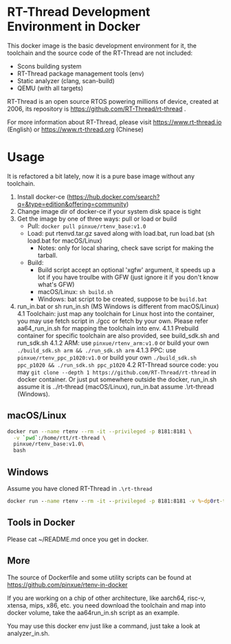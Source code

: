 # RT-Thread Development Environment in Docker

This docker image is the basic development environment for it, the toolchain and the source code of the RT-Thread are not included:

- Scons building system
- RT-Thread package management tools (env)
- Static analyzer (clang, scan-build)
- QEMU (with all targets)

RT-Thread is an open source RTOS powering millions of device, created at 2006, its repository is https://github.com/RT-Thread/rt-thread .

For more information about RT-Thread, please visit https://www.rt-thread.io (English) or https://www.rt-thread.org (Chinese)

# Usage

It is refactored a bit lately, now it is a pure base image without any toolchain.

1.  Install docker-ce 
    (https://hub.docker.com/search?q=&type=edition&offering=community)
2.  Change image dir of docker-ce if your system disk space is tight
3.  Get the image by one of three ways: pull or load or build
    - Pull: `docker pull pinxue/rtenv_base:v1.0`
    - Load: put rtenvd.tar.gz saved along with load.bat, run load.bat (sh load.bat for macOS/Linux)
      * Notes: only for local sharing, check save script for making the tarball.
    - Build: 
      * Build script accept an optional 'xgfw' argument, it speeds up a lot if you have troulbe with GFW (just ignore it if you don't know what's GFW)
      * macOS/Linux: `sh build.sh`
      * Windows: bat script to be created, suppose to be `build.bat`
4.  run_in.bat or sh run_in.sh (MS Windows is different from macOS/Linux)
    4.1  Toolchain: just map any toolchain for Linux host into the container, you may use fetch script in ./gcc or fetch by your own. Please refer aa64_run_in.sh for mapping the toolchain into env.
         4.1.1 Prebuild container for specific toolchain are also provided, see build_sdk.sh and run_sdk.sh
         4.1.2 ARM: use `pinxue/rtenv_arm:v1.0` or build your own `./build_sdk.sh arm && ./run_sdk.sh arm`
         4.1.3 PPC: use `pinxue/rtenv_ppc_p1020:v1.0` or build your own `./build_sdk.sh ppc_p1020 && ./run_sdk.sh ppc_p1020`
    4.2  RT-Thread source code: you may `git clone --depth 1 https://github.com/RT-Thread/rt-thread` in docker container.  Or just put somewhere outside the docker, run_in.sh assume it is ../rt-thread (macOS/Linux), run_in.bat assume .\rt-thread (Windows).

## macOS/Linux

```bash
docker run --name rtenv --rm -it --privileged -p 8181:8181 \
  -v `pwd`:/home/rtt/rt-thread \
  pinxue/rtenv_base:v1.0\
  bash
```

## Windows

Assume you have cloned RT-Thread in `.\rt-thread`

```bat
docker run --name rtenv --rm -it --privileged -p 8181:8181 -v %~dp0rt-thread:/home/rtt/rt-thread pinxue/rtenv_base:v1.0 bash
```

## Tools in Docker

Please cat ~/README.md once you get in docker.

## More

The source of Dockerfile and some utility scripts can be found at https://github.com/pinxue/rtenv-in-docker

If you are working on a chip of other architecture, like aarch64, risc-v, xtensa, mips, x86, etc. you need download the toolchain and map into docker volume, take the aa64run_in.sh script as an example.

You may use this docker env just like a command, just take a look at analyzer_in.sh.
